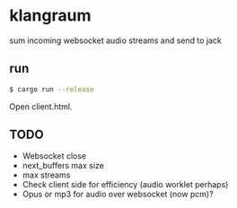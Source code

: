 # klangraum
sum incoming websocket audio streams and send to jack

## run

``` bash
$ cargo run --release
```

Open client.html.

## TODO
* Websocket close
* next_buffers max size
* max streams
* Check client side for efficiency (audio worklet perhaps)
* Opus or mp3 for audio over websocket (now pcm)?
